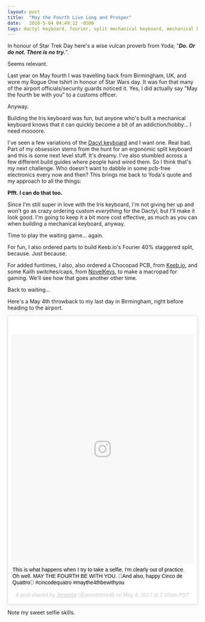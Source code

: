 ```yaml
---
layout: post
title:  "May the Fourth Live Long and Prosper"
date:   2018-5-04 04:49:12 -0500
tags: dactyl keyboard, fourier, split mechanical keyboard, mechanical keyboard
---
```


In honour of Star Trek Day here's a wise vulcan proverb from Yoda; "<b><i>Do. Or do not. There is no try.</i></b>”.

Seems relevant.

Last year on May fourth I was travelling back from Birmingham, UK, and wore my Rogue One tshirt in honour of Star Wars day. It was fun that many of the airport officials/security guards noticed it. Yes, I did actually say "May the fourth be with you" to a customs officer. 

Anyway.

Building the Iris keyboard was fun, but anyone who's built a mechanical keyboard knows that it can quickly become a bit of an addiction/hobby... I need moooore. 

I've seen a few variations of the [Dacyl keyboard](https://github.com/l4u/dactyl-manuform-mini-keyboard) and I want one. Real bad. Part of my obsession stems from the hunt for an ergonomic split keyboard and this is some next level stuff. It's dreamy. I've also stumbled across a few different build guides where people hand wired them. So I think that's my next challenge. Who doesn't want to dabble in some pcb-free electronics every now and then? This brings me back to Yoda's quote and my approach to all the things:

<b>Pfft. I can do that too.</b>

Since I'm still super in love with the Iris keyboard, I'm not giving her up and won't go as crazy ordering custom <i>everything</i> for the Dactyl, but I'll make it look good. I'm going to keep it a bit more cost effective, as much as you can when building a mechanical keyboard, anyway.

Time to play the waiting game... again.

For fun, I also ordered parts to build Keeb.io's Fourier 40% staggered split, because. Just because. 

For added funtimes, I also, also ordered a Chocopad PCB, from [Keeb.io](https://keeb.io), and some Kailh switches/caps, from [NovelKeys](https://novelkeys.xyz), to make a macropad for gaming. We'll see how that goes another other time. 

Back to waiting...

Here's a May 4th throwback to my last day in Birmingham, right before heading to the airport.

<blockquote class="instagram-media" data-instgrm-captioned data-instgrm-permalink="https://www.instagram.com/p/BTqjbnQDQn4/" data-instgrm-version="8" style=" background:#FFF; border:0; border-radius:3px; box-shadow:0 0 1px 0 rgba(0,0,0,0.5),0 1px 10px 0 rgba(0,0,0,0.15); margin: 1px; max-width:658px; padding:0; width:99.375%; width:-webkit-calc(100% - 2px); width:calc(100% - 2px);"><div style="padding:8px;"> <div style=" background:#F8F8F8; line-height:0; margin-top:40px; padding:62.5% 0; text-align:center; width:100%;"> <div style=" background:url(data:image/png;base64,iVBORw0KGgoAAAANSUhEUgAAACwAAAAsCAMAAAApWqozAAAABGdBTUEAALGPC/xhBQAAAAFzUkdCAK7OHOkAAAAMUExURczMzPf399fX1+bm5mzY9AMAAADiSURBVDjLvZXbEsMgCES5/P8/t9FuRVCRmU73JWlzosgSIIZURCjo/ad+EQJJB4Hv8BFt+IDpQoCx1wjOSBFhh2XssxEIYn3ulI/6MNReE07UIWJEv8UEOWDS88LY97kqyTliJKKtuYBbruAyVh5wOHiXmpi5we58Ek028czwyuQdLKPG1Bkb4NnM+VeAnfHqn1k4+GPT6uGQcvu2h2OVuIf/gWUFyy8OWEpdyZSa3aVCqpVoVvzZZ2VTnn2wU8qzVjDDetO90GSy9mVLqtgYSy231MxrY6I2gGqjrTY0L8fxCxfCBbhWrsYYAAAAAElFTkSuQmCC); display:block; height:44px; margin:0 auto -44px; position:relative; top:-22px; width:44px;"></div></div> <p style=" margin:8px 0 0 0; padding:0 4px;"> <a href="https://www.instagram.com/p/BTqjbnQDQn4/" style=" color:#000; font-family:Arial,sans-serif; font-size:14px; font-style:normal; font-weight:normal; line-height:17px; text-decoration:none; word-wrap:break-word;" target="_blank">This is what happens when I try to take a selfie. I&#39;m clearly out of practice. Oh well. MAY THE FOURTH BE WITH YOU. 🚀And also, happy Cinco de Quattro🎊 #cincodequatro #maythe4thbewithyou</a></p> <p style=" color:#c9c8cd; font-family:Arial,sans-serif; font-size:14px; line-height:17px; margin-bottom:0; margin-top:8px; overflow:hidden; padding:8px 0 7px; text-align:center; text-overflow:ellipsis; white-space:nowrap;">A post shared by <a href="https://www.instagram.com/jennettereid/" style=" color:#c9c8cd; font-family:Arial,sans-serif; font-size:14px; font-style:normal; font-weight:normal; line-height:17px;" target="_blank"> Jennette</a> (@jennettereid) on <time style=" font-family:Arial,sans-serif; font-size:14px; line-height:17px;" datetime="2017-05-04T09:10:26+00:00">May 4, 2017 at 2:10am PDT</time></p></div></blockquote> <script async defer src="//www.instagram.com/embed.js"></script>

Note my sweet selfie skills.